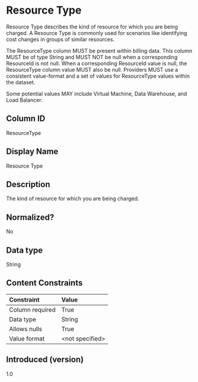 # Resource Type

Resource Type describes the kind of resource for which you are being charged.  A Resource Type is commonly used for scenarios like identifying cost changes in groups of similar resources.

The ResourceType column MUST be present within billing data.  This column MUST be of type String and MUST NOT be null when a corresponding ResourceId is not null.  When a corresponding ResourceId value is null, the ResourceType column value MUST also be null.  Providers MUST use a consistent value-format and a set of values for ResourceType values within the dataset.

Some potential values MAY include Virtual Machine, Data Warehouse, and Load Balancer.

## Column ID

ResourceType

## Display Name

Resource Type

## Description

The kind of resource for which you are being charged.

## Normalized?

No

## Data type

String

## Content Constraints

|    Constraint   |      Value      |
|:----------------|:----------------|
| Column required | True            |
| Data type       | String          |
| Allows nulls    | True            |
| Value format    | \<not specified> |

## Introduced (version)

1.0

